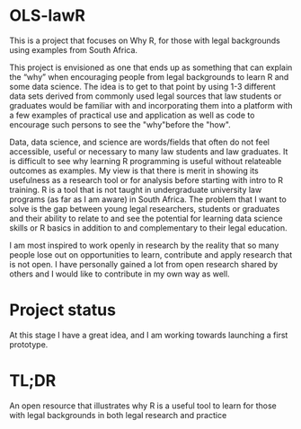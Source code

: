 # OLS-lawR
This is a project that focuses on Why R, for those with legal backgrounds using examples from South Africa. 

This project is envisioned as one that ends up as something that can explain the “why” when encouraging people from legal backgrounds to learn R and some data science. The idea is to get to that point by using 1-3 different data sets derived from commonly used legal sources that law students or graduates would be familiar with and incorporating them into a platform with a few examples of practical use and application as well as code to encourage such persons to see the "why"before the "how".

Data, data science, and science are words/fields that often do not feel accessible, useful or necessary to many law students and law graduates. It is difficult to see why learning R programming is useful without relateable outcomes as examples. My view is that there is merit in showing its usefulness as a research tool or for analysis before starting with intro to R training. R is a tool that is not taught in undergraduate university law programs (as far as I am aware) in South Africa. The problem that I want to solve is the gap between young legal researchers, students or graduates and their ability to relate to and see the potential for learning data science skills or R basics in addition to and complementary to their legal education. 

I am most inspired to work openly in research by the reality that so many people lose out on opportunities to learn, contribute and apply research that is not open. I have personally gained a lot from open research shared by others and I would like to contribute in my own way as well. 

# Project status
At this stage I have a great idea, and I am working towards launching a first prototype. 

# TL;DR
An open resource that illustrates why R is a useful tool to learn for those with legal backgrounds in both legal research and practice
